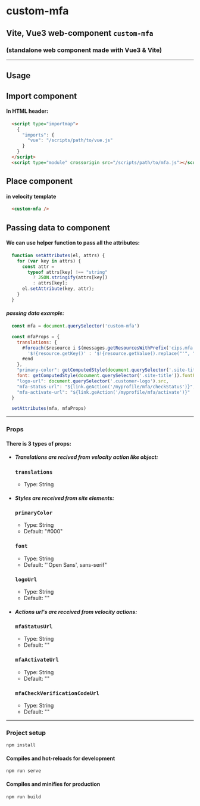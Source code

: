 # custom-mfa

## Vite, Vue3 web-component `custom-mfa`
### (standalone web component made with Vue3 & Vite)

<hr>

## Usage
## Import component
#### In HTML header:
```html
  <script type="importmap">
    {
      "imports": {
        "vue": "/scripts/path/to/vue.js"
      }
    }
  </script>
  <script type="module" crossorigin src="/scripts/path/to/mfa.js"></script>

```

## Place component
#### in velocity template
```html
  <custom-mfa />
```
## Passing data to component
#### We can use helper function to pass all the attributes:
```js
  function setAttributes(el, attrs) {
    for (var key in attrs) {
      const attr =
        typeof attrs[key] !== "string"
          ? JSON.stringify(attrs[key])
          : attrs[key];
      el.setAttribute(key, attr);
    }
  }
```
#### *passing data example:*
```js
  const mfa = document.querySelector('custom-mfa')

  const mfaProps = {
    translations: {
      #foreach($resource i $(messages.getResourcesWithPrefix('cips.mfa')))
        '$!{resource.getKey()' : '$!{resource.getValue().replace("'", "")}',
      #end
    },
    "primary-color": getComputedStyle(document.querySelector('.site-title')).color,
    font: getComputedStyle(document.querySelector('.site-title')).fontFamily,
    "logo-url": document.querySelector('.customer-logo').src,
    "mfa-status-url": "${link.geAction('/myprofile/mfa/checkStatus')}",
    "mfa-activate-url": "${link.geAction('/myprofile/mfa/activate')}"
  }

  setAttributes(mfa, mfaProps)
```
<hr>


### Props
####   There is 3 types of props:

- ##### ***Translations are recived from velocity action like object:***
    ### **`translations`**
    - Type: String


- ##### ***Styles are received from site elements:***
    ### **`primaryColor`**
    - Type: String
    - Default: "#000"

    ### **`font`**
    - Type: String
    - Default: "'Open Sans', sans-serif"

    ### **`logoUrl`**
    - Type: String
    - Default: ""


- ##### ***Actions url's are received from velocity actions:***
    ### **`mfaStatusUrl`**
    - Type: String
    - Default: ""

    ### **`mfaActivateUrl`**
    - Type: String
    - Default: ""

    ### **`mfaCheckVerificationCodeUrl`**
    - Type: String
    - Default: ""


<hr>

### Project setup
```
npm install
```

#### Compiles and hot-reloads for development
```
npm run serve
```

#### Compiles and minifies for production
```
npm run build
```
